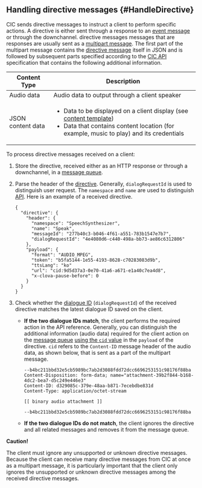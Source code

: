 ## Handling directive messages {#HandleDirective}
CIC sends directive messages to instruct a client to perform specific actions. A directive is either sent through a response to an [event message](#SendEvent) or through the downchannel. directive messages messages that are responses are usually sent as a [multipart message](/CIC/References/CIC_API.md#MultipartMessage). The first part of the multipart message contains the [directive message](/CIC/References/CIC_API.md#Directive) itself in JSON and is followed by subsequent parts specified according to the [CIC API](/CIC/References/CIC_API.md) specification that contains the following additional information.

| Content Type            | Description                                             |
|---------------------|-------------------------------------------------|
| Audio data            | Audio data to output through a client speaker                  |
| JSON content data | <ul><li>Data to be displayed on a client display (see <a href="/CIC/References/Content_Templates.md">content template</a>)</li><li>Data that contains content location (for example, music to play) and its credentials</li></ul> |

To process directive messages received on a client:

<ol>
  <li>Store the directive, received either as an HTTP response or through a downchannel, in a <a href="#ManageMessageQ">message queue</a>.</li>
  <li>
    <p>Parse the header of the <a href="/CIC/References/CIC_API.html#Directive">directive</a>. Generally, <code>dialogRequestId</code> is used to distinguish user request. The <code>namespace</code> and <code>name</code> are used to distinguish <a href="/CIC/References/CIC_API.html">API</a>. Here is an example of a received directive.</p>
    <pre><code>{
  "directive": {
    "header": {
      "namespace": "SpeechSynthesizer",
      "name": "Speak",
      "messageId": "277b40c3-b046-4f61-a551-783b1547e7b7",
      "dialogRequestId": "4e4080d6-c440-498a-bb73-ae86c6312806"
    },
    "payload": {
      "format": "AUDIO_MPEG",
      "token": "b5fa5144-1e55-4193-8628-c70283083d9b",
      "ttsLang": "ko"
      "url": "cid:9d5d37a3-0e70-41a6-a671-e1a40c7ea4d8",
      "x-clova-pause-before": 0
    }
  }
}
</code></pre>
  </li>
  <li>Check whether the <a href="/CIC/Guides/Implement_Client_Features.md#ManageDialogueIDAndHandleTasks">dialogue ID</a> (<code>dialogRequestId</code>) of the received directive matches the latest dialogue ID saved on the client.
    <ul>
      <li>
        <p><strong>If the two dialogue IDs match</strong>, the client performs the required action in the API reference. Generally, you can distinguish the additional information (audio data) required for the client action on the <a href="#ManageMessageQ">message queue</a> <a href="/CIC/References/CICInterface/SpeechSynthesizer.html#Speak">using the <code>cid</code> value</a> in the <code>payload</code> of the directive. <code>cid</code> refers to the <code>Content-ID</code> message header of the audio data, as shown below, that is sent as a part of the multipart message.</p>
        <pre><code>--b4bc211bbd32e5cb5989bc7ab2d3088fdd72dcc6696253151c98176f88ba
Content-Disposition: form-data; name="attachment-39b2f844-b168-4dc2-bea7-d5c249e446e3"
Content-ID: d329085c-379e-48aa-b871-7ecebdbe831d
Content-Type: application/octet-stream<br />
[[ binary audio attachment ]]<br />
--b4bc211bbd32e5cb5989bc7ab2d3088fdd72dcc6696253151c98176f88ba
</code></pre>
      </li>
      <li><strong>If the two dialogue IDs do not match</strong>, the client ignores the directive and all related messages and removes it from the message queue.</li>
    </ul>
  </li>
</ol>

<div class="danger">
  <p><strong>Caution!</strong></p>
  <p>The client must ignore any unsupported or unknown directive messages. Because the client can receive many directive messages from CIC at once as a multipart message, it is particularly important that the client only ignores the unsupported or unknown directive messages among the received directive messages.</p>
</div>
